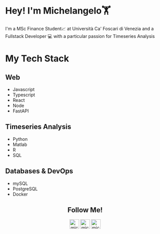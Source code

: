# Hey! I'm Michelangelo🏋️

I'm a MSc Finance Student📈 at Università Ca' Foscari di Venezia and a Fullstack Developer 💻 with a particular passion for Timeseries Analysis

# My Tech Stack
## Web
* Javascript
* Typescript
* React
* Node
* FastAPI

## Timeseries Analysis
* Python
* Matlab
* R
* SQL

## Databases & DevOps
* mySQL
* PostgreSQL
* Docker


<h2 align="center">Follow Me!</h2>
<p align="center">
<a href="https://linkedin.com/in/michelangelodefrancesco" target="blank"><img align="center" src="https://cdn.jsdelivr.net/npm/simple-icons@3.0.1/icons/linkedin.svg" alt="michelangelodefrancesco" height="30" width="30" /></a>
<a href="https://fb.com/michelangelo.defrancesco" target="blank"><img align="center" src="https://cdn.jsdelivr.net/npm/simple-icons@3.0.1/icons/facebook.svg" alt="michelangelo.defrancesco" height="30" width="30" /></a>
<a href="https://instagram.com/michelangelo.df" target="blank"><img align="center" src="https://cdn.jsdelivr.net/npm/simple-icons@3.0.1/icons/instagram.svg" alt="michelangelo.df" height="30" width="30" /></a>
</p>
